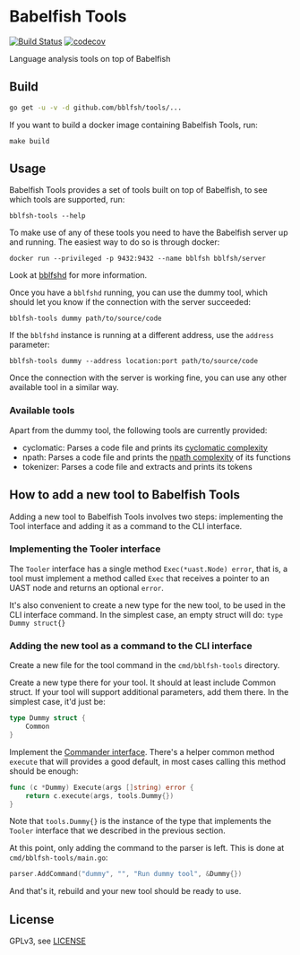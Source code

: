 # Babelfish Tools

[![Build Status](https://travis-ci.org/bblfsh/tools.svg?branch=master)](https://travis-ci.org/bblfsh/tools)
[![codecov](https://codecov.io/gh/bblfsh/tools/branch/master/graph/badge.svg)](https://codecov.io/gh/bblfsh/tools)

Language analysis tools on top of Babelfish

## Build

```sh
go get -u -v -d github.com/bblfsh/tools/...
```

If you want to build a docker image containing Babelfish Tools, run:

`make build`

## Usage

Babelfish Tools provides a set of tools built on top of Babelfish, to
see which tools are supported, run:

`bblfsh-tools --help`

To make use of any of these tools you need to have the Babelfish
server up and running. The easiest way to do so is through docker:

`docker run --privileged -p 9432:9432 --name bblfsh bblfsh/server`

Look at [bblfshd](https://github.com/bblfsh/bblfshd/) for more
information.

Once you have a `bblfshd` running, you can use the dummy tool, which
should let you know if the connection with the server succeeded:

`bblfsh-tools dummy path/to/source/code`

If the `bblfshd` instance is running at a different address, use the `address` parameter:

`bblfsh-tools dummy --address location:port path/to/source/code`

Once the connection with the server is working fine, you can use any other
available tool in a similar way.

### Available tools

Apart from the dummy tool, the following tools are currently provided:

* cyclomatic: Parses a code file and prints its
  [cyclomatic complexity](https://en.wikipedia.org/wiki/Cyclomatic_complexity)
* npath: Parses a code file and prints the
  [npath complexity](https://pmd.github.io/pmd-5.7.0/pmd-java/xref/net/sourceforge/pmd/lang/java/rule/codesize/NPathComplexityRule.html)
  of its functions
* tokenizer: Parses a code file and extracts and prints its tokens

## How to add a new tool to Babelfish Tools

Adding a new tool to Babelfish Tools involves two steps: implementing
the Tool interface and adding it as a command to the CLI interface.

### Implementing the Tooler interface

The `Tooler` interface has a single method `Exec(*uast.Node) error`,
that is, a tool must implement a method called `Exec` that receives a
pointer to an UAST node and returns an optional `error`.

It's also convenient to create a new type for the new tool, to be used
in the CLI interface command. In the simplest case, an empty struct
will do: `type Dummy struct{}`

### Adding the new tool as a command to the CLI interface

Create a new file for the tool command in the `cmd/bblfsh-tools`
directory.

Create a new type there for your tool. It should at least include
Common struct. If your tool will support additional parameters, add
them there. In the simplest case, it'd just be:

```go
type Dummy struct {
	Common
}
```

Implement the
[Commander interface](https://godoc.org/github.com/jessevdk/go-flags#Commander). There's
a helper common method `execute` that will provides a good default, in
most cases calling this method should be enough:

```go
func (c *Dummy) Execute(args []string) error {
	return c.execute(args, tools.Dummy{})
}
```

Note that `tools.Dummy{}` is the instance of the type that implements
the `Tooler` interface that we described in the previous section.

At this point, only adding the command to the parser is left. This is
done at `cmd/bblfsh-tools/main.go`:

```go
parser.AddCommand("dummy", "", "Run dummy tool", &Dummy{})
```

And that's it, rebuild and your new tool should be ready to use.

## License

GPLv3, see [LICENSE](LICENSE)
